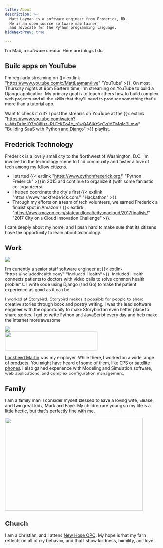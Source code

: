 ```yaml
---
title: About
description: >-
  Matt Layman is a software engineer from Frederick, MD.
  He is an open source software maintainer
  and advocate for the Python programming language.
hideNextPrev: true

---
```

I’m Matt, a software creator. Here are things I do:


## Build apps on YouTube

I'm regularly streaming on {{< extlink "https://www.youtube.com/c/MattLayman/live" "YouTube" >}}.
On most Thursday nights at 9pm Eastern time,
I'm streaming on YouTube
to build a Django application.
My primary goal is to teach others how to build complex web projects
and all the skills that they'll need to produce something
that's more than a tutorial app.

Want to check it out?
I post the streams on YouTube
at the {{< extlink "https://www.youtube.com/watch?v=WzDsImiO7b8&list=PLFcKEo4b_n1wQA6lKtSqCq1dTMq1c2Lmw" "Building SaaS with Python and Django" >}} playlist.

## Frederick Technology

Frederick is a lovely small city
to the Northwest
of Washington, D.C.
I'm involved
in the technology scene
to find community
and foster a love of tech
among my fellow citizens.

* I started
  {{< extlink "https://www.pythonfrederick.org/" "Python Frederick" >}}
  in 2015
  and continue to organize it
  (with some fantastic co-organizers).
* I helped coordinate the city's first
  {{< extlink "https://www.hackfrederick.com/" "Hackathon" >}}.
* Through my efforts
  on a team of tech volunteers,
  we earned Frederick a finalist spot
  in Amazon's
  {{< extlink "https://aws.amazon.com/stateandlocal/cityonacloud/2017finalists/" "2017 City on a Cloud Innovation Challenge" >}}.

I care deeply about my home,
and I push hard to make sure
that its citizens have the opportunity to learn
about technology.

## Work

<div class="flex flex-col sm:flex-row justify-between items-center">
  <div class="w-full sm:w-1/3 sm:mx-8 mb-8">
    <img class='mx-auto' src='/about/included.png'>
  </div>
  <div class="w-full sm:w-2/3">
    <p>
I’m currently a senior staff software engineer
at {{< extlink "https://includedhealth.com/" "Included Health" >}}.
Included Health connects patients to doctors
with video calls
to solve common health problems.
I write code using Django (and Go)
to make the patient experience
as good as it can be.
    </p>
  </div>
</div>

<div class="flex flex-col-reverse sm:flex-row">
  <div class="w-full sm:w-3/4 mb-8">
    <p>
I worked at <a href="https://storybird.com" target="_blank">Storybird</a>.
Storybird makes it possible for people to share creative stories
through book and poetry writing.
I was the lead software engineer
with the opportunity to make Storybird an even better place to share stories.
I got to write Python and JavaScript every day
and help make the internet more awesome.
    </p>
  </div>
  <div class="w-full sm:w-1/4 sm:mx-8 mb-8">
    <img class='mx-auto' src='/about/storybird.gif'>
  </div>
</div>

<div class="flex flex-col sm:flex-row justify-between items-center">
  <div class="w-full sm:w-1/3 sm:mx-8 mb-8">
    <img class='mx-auto' src='/about/lm.png' width='302' height='62'>
  </div>
  <div class="w-full sm:w-2/3">
    <p>
<a href="https://lockheedmartin.com/" target="_blank">Lockheed Martin</a> was my employer.
While there, I worked on a wide range of products.
You might have heard of some of them,
like <a href="https://en.wikipedia.org/wiki/Global_Positioning_System#Control_segment" target="_blank">GPS</a>
or <a href="https://www.iridium.com/network/iridium-next/" target="_blank">satellite phones</a>.
I also gained experience with Modeling and Simulation software,
web applications,
and complex configuration management.
    </p>
  </div>
</div>

## Family

I am a family man.
I consider myself blessed to have a loving wife, Elease, and
two great kids, Mark and Faye.
My children are young so my life is a
little hectic, but that's perfectly fine with me.

<img class='mx-auto my-8' src='/about/family.jpg' width='450' height='303'>

## Church

I am a Christian, and I attend <a href="http://newhopeopc.org/" target="_blank">New Hope OPC</a>.
My hope is that my faith reflects on all of my behavior, and that I show kindness,
humility, and love.
